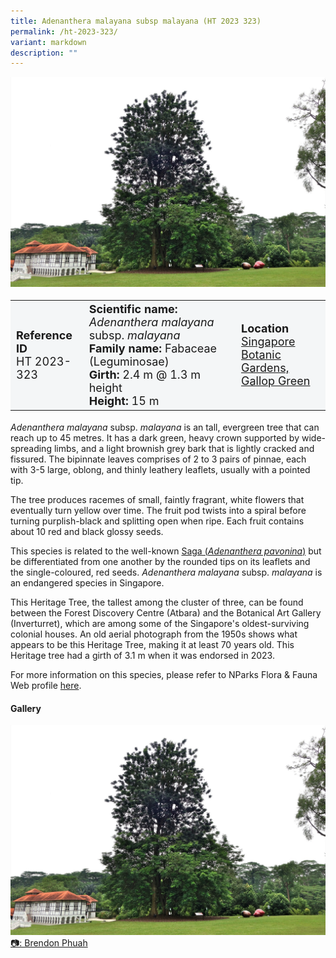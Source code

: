 ```yaml
---
title: Adenanthera malayana subsp malayana (HT 2023 323)
permalink: /ht-2023-323/
variant: markdown
description: ""
---
```

<div class="isomer-image-wrapper">
<img src="/images/Heritage_trees_photos/ademalmal_ht2023-323_habit.jpg"></div>
<table style="minWidth: 100px; font-size: 18px; background: #F4F6F7">
<tbody><tr>
<td rowspan="1" colspan="1">
<strong>Reference ID</strong>
<br>HT 2023-323
</td>
<td rowspan="1" colspan="1">
<strong>Scientific name:</strong> <em>Adenanthera malayana</em> subsp. <em>malayana</em>
<br><strong>Family name:</strong> Fabaceae (Leguminosae)
<br><strong>Girth:</strong> 2.4 m @ 1.3 m height
<br><strong>Height: </strong>15 m
</td>
<td rowspan="1" colspan="1">
<strong>Location</strong><a href="https://www.onemap.gov.sg/?lat=1.3142500000000004&amp;lng=103.81033999999998">
	<br>Singapore Botanic Gardens,<br>Gallop Green</a>
</td>
</tr></tbody></table>
<p><em>Adenanthera malayana</em> subsp. <em>malayana</em> is an tall, evergreen tree that can reach up to 45 metres. It has a dark green, heavy crown supported by wide-spreading limbs, and a light brownish grey bark that is lightly cracked and fissured. The bipinnate leaves comprises of 2 to 3 pairs of pinnae, each with 3-5 large, oblong, and thinly leathery leaflets, usually with a pointed tip.</p>

<p>The tree produces racemes of small, faintly fragrant, white flowers that eventually turn yellow over time. The fruit pod twists into a spiral before turning purplish-black and splitting open when ripe. Each fruit contains about 10 red and black glossy seeds.</p>

<p>This species is related to the well-known <a href="https://www.nparks.gov.sg/florafaunaweb/flora/2/6/2697">Saga (<em>Adenanthera pavonina</em>)</a> but be differentiated from one another by the rounded tips on its leaflets and the single-coloured, red seeds. <em>Adenanthera malayana</em> subsp. <em>malayana</em> is an endangered species in Singapore.  

</p><p>This Heritage Tree, the tallest among the cluster of three, can be found between the Forest Discovery Centre (Atbara) and the Botanical Art Gallery (Inverturret), which are among some of the Singapore's oldest-surviving colonial houses. An old aerial photograph from the 1950s shows what appears to be this Heritage Tree, making it at least 70 years old. This Heritage tree had a girth of 3.1 m when it was endorsed in 2023.</p>
	
<p>For more information on this species, please refer to NParks Flora &amp; Fauna Web profile <a href="https://www.nparks.gov.sg/florafaunaweb/flora/3/4/3495">here</a>.
</p>

<h4><b>Gallery</b></h4>
<div class="isomer-card-grid">
<a href="/images/Heritage_trees_photos/ademalmal_ht2023-323_habit.jpg" class="isomer-card">
<div class="isomer-card-image">
<div class="isomer-image-wrapper"><img src="/images/Heritage_trees_photos/ademalmal_ht2023-323_habit.jpg"></div></div>
<div class="isomer-card-body"><div class="isomer-card-description">📷: Brendon Phuah</div></div></a><p></p></div>